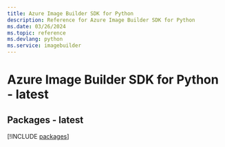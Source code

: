 ```yaml
---
title: Azure Image Builder SDK for Python
description: Reference for Azure Image Builder SDK for Python
ms.date: 03/26/2024
ms.topic: reference
ms.devlang: python
ms.service: imagebuilder
---
```

# Azure Image Builder SDK for Python - latest
## Packages - latest
[!INCLUDE [packages](image-builder-index.md)]